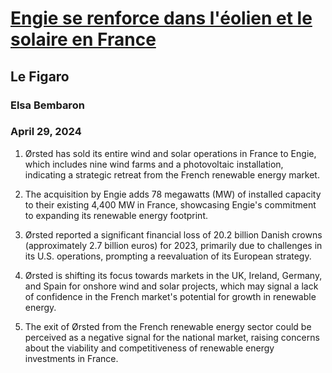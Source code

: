 # [Engie se renforce dans l'éolien et le solaire en France](https://advance.lexis.com/api/document?collection=news&id=urn:contentItem:6BX8-VJK1-JCJ6-P4HV-00000-00&context=1519360)
## Le Figaro
### Elsa Bembaron
### April 29, 2024

1. Ørsted has sold its entire wind and solar operations in France to Engie, which includes nine wind farms and a photovoltaic installation, indicating a strategic retreat from the French renewable energy market.

2. The acquisition by Engie adds 78 megawatts (MW) of installed capacity to their existing 4,400 MW in France, showcasing Engie's commitment to expanding its renewable energy footprint.

3. Ørsted reported a significant financial loss of 20.2 billion Danish crowns (approximately 2.7 billion euros) for 2023, primarily due to challenges in its U.S. operations, prompting a reevaluation of its European strategy.

4. Ørsted is shifting its focus towards markets in the UK, Ireland, Germany, and Spain for onshore wind and solar projects, which may signal a lack of confidence in the French market's potential for growth in renewable energy. 

5. The exit of Ørsted from the French renewable energy sector could be perceived as a negative signal for the national market, raising concerns about the viability and competitiveness of renewable energy investments in France.